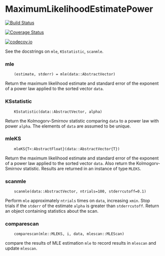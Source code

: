 # MaximumLikelihoodEstimatePower

[![Build Status](https://travis-ci.org/jlapeyre/MaximumLikelihoodEstimatePower.jl.svg?branch=master)](https://travis-ci.org/jlapeyre/MaximumLikelihoodEstimatePower)

[![Coverage Status](https://coveralls.io/repos/jlapeyre/MaximumLikelihoodEstimatePower.jl/badge.svg?branch=master&service=github)](https://coveralls.io/github/jlapeyre/MaximumLikelihoodEstimatePower?branch=master)

[![codecov.io](http://codecov.io/github/jlapeyre/MaximumLikelihoodEstimatePower/coverage.svg?branch=master)](http://codecov.io/github/jlapeyre/MaximumLikelihoodEstimatePower?branch=master)

See the docstrings on `mle`, `KSstatistic`, `scanmle`.


### mle

```
    (estimate, stderr) = mle(data::AbstractVector)
```

Return the maximum likelihood estimate and standard error of the exponent of a power law
applied to the sorted vector `data`.


### KSstatistic

```
    KSstatistic(data::AbstractVector, alpha)
```

Return the Kolmogorv-Smirnov statistic
comparing `data` to a power law with power `alpha`. The elements of `data` are
assumed to be unique.

### mleKS

```
    mleKS{T<:AbstractFloat}(data::AbstractVector{T})
```

Return the maximum likelihood estimate and standard error of the exponent of a power law
applied to the sorted vector `data`. Also return the Kolmogorv-Smirnov statistic. Results
are returned in an instance of type `MLEKS`.


### scanmle


```
    scanmle(data::AbstractVector, ntrials=100, stderrcutoff=0.1)
````

Perform `mle` approximately `ntrials` times on `data`, increasing `xmin`. Stop trials
if the `stderr` of the estimate `alpha` is greater than `stderrcutoff`. Return an object
containing statistics about the scan.


### comparescan

```
    comparescan(mle::MLEKS, i, data, mlescan::MLEScan)
```
compare the results of MLE estimation `mle` to record results
in `mlescan` and update `mlescan`.
